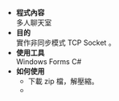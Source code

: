 * __程式內容__  
多人聊天室  
* __目的__  
實作非同步模式 TCP Socket 。
* __使用工具__  
Windows Forms C#
* __如何使用__  
    * 下載 zip 檔，解壓縮。
    * 
